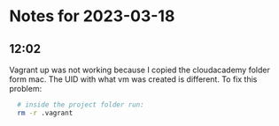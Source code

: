 # Notes for 2023-03-18

## 12:02

Vagrant up was not working because I copied the cloudacademy folder form
mac. The UID with what vm was created is different.
To fix this problem:
  ```sh
    # inside the project folder run:
    rm -r .vagrant 
  ```

